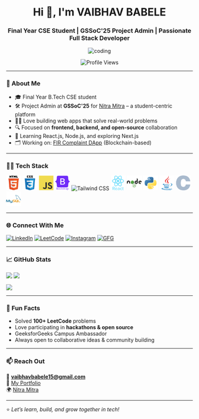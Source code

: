 <h1 align="center">Hi 👋, I'm VAIBHAV BABELE</h1>
<h3 align="center">Final Year CSE Student | GSSoC'25 Project Admin | Passionate Full Stack Developer</h3>

<p align="center">
  <img src="https://miro.medium.com/v2/resize:fit:1400/0*NgUtI3tYLhuq5Vy0.gif" alt="coding" width="60%">
</p>

<p align="center">
  <img src="https://komarev.com/ghpvc/?username=VAIBHAVBABELE&label=Profile%20Views&color=blueviolet&style=flat" alt="Profile Views" />
</p>

---

### 🚀 About Me
- 🎓 Final Year B.Tech CSE student  
- 🛠️ Project Admin at **GSSoC'25** for [Nitra Mitra](https://nitra.nbytes.xyz) – a student-centric platform  
- 👨‍💻 Love building web apps that solve real-world problems  
- 🔍 Focused on **frontend, backend, and open-source** collaboration  
- 🧠 Learning React.js, Node.js, and exploring Next.js  
- 🗂️ Working on: [FIR Complaint DApp](https://complaint-registeration-yt.vercel.app/) (Blockchain-based)

---

### 🧑‍💻 Tech Stack
<p align="left">
  <img src="https://raw.githubusercontent.com/devicons/devicon/master/icons/html5/html5-original-wordmark.svg" width="40" title="HTML5"/>
  <img src="https://raw.githubusercontent.com/devicons/devicon/master/icons/css3/css3-original-wordmark.svg" width="40" title="CSS3"/>
  <img src="https://raw.githubusercontent.com/devicons/devicon/master/icons/javascript/javascript-original.svg" width="40" title="JavaScript"/>
  <img src="https://raw.githubusercontent.com/devicons/devicon/master/icons/bootstrap/bootstrap-plain-wordmark.svg" width="40" title="Bootstrap"/>
  <img src="https://www.vectorlogo.zone/logos/tailwindcss/tailwindcss-icon.svg" width="40" title="Tailwind CSS"/>
  <img src="https://raw.githubusercontent.com/devicons/devicon/master/icons/react/react-original-wordmark.svg" width="40" title="React.js"/>
  <img src="https://raw.githubusercontent.com/devicons/devicon/master/icons/nodejs/nodejs-original-wordmark.svg" width="40" title="Node.js"/>
  <img src="https://raw.githubusercontent.com/devicons/devicon/master/icons/python/python-original.svg" width="40" title="Python"/>
  <img src="https://raw.githubusercontent.com/devicons/devicon/master/icons/java/java-original.svg" width="40" title="Java"/>
  <img src="https://raw.githubusercontent.com/devicons/devicon/master/icons/c/c-original.svg" width="40" title="C"/>
  <img src="https://raw.githubusercontent.com/devicons/devicon/master/icons/mysql/mysql-original-wordmark.svg" width="40" title="MySQL"/>
</p>

---

### 🌐 Connect With Me
<p align="left">
  <a href="https://linkedin.com/in/vaibhavbabele" target="_blank"><img src="https://cdn.jsdelivr.net/npm/simple-icons@v5/icons/linkedin.svg" height="30" alt="LinkedIn"/></a>
  <a href="https://leetcode.com/vaibhavbabele/" target="_blank"><img src="https://cdn.jsdelivr.net/npm/simple-icons@v5/icons/leetcode.svg" height="30" alt="LeetCode"/></a>
  <a href="https://instagram.com/vaibhav_be_able" target="_blank"><img src="https://cdn.jsdelivr.net/npm/simple-icons@v5/icons/instagram.svg" height="30" alt="Instagram"/></a>
  <a href="https://auth.geeksforgeeks.org/user/vaibhavbabele" target="_blank"><img src="https://cdn.jsdelivr.net/npm/simple-icons@v5/icons/geeksforgeeks.svg" height="30" alt="GFG"/></a>
</p>

---

### 📈 GitHub Stats
<p>
  <img align="center" src="https://github-readme-stats.vercel.app/api?username=vaibhavbabele&show_icons=true&theme=radical" />
  <img align="center" src="https://github-readme-stats.vercel.app/api/top-langs/?username=vaibhavbabele&layout=compact&theme=radical" />
</p>

<p>
  <img align="center" src="https://github-readme-streak-stats.herokuapp.com?user=vaibhavbabele&theme=radical" />
</p>

---

### 🧩 Fun Facts
- Solved **100+ LeetCode** problems  
- Love participating in **hackathons & open source**  
- GeeksforGeeks Campus Ambassador  
- Always open to collaborative ideas & community building

---

### 📫 Reach Out
📧 **vaibhavbabele15@gmail.com**  
📂 [My Portfolio](https://github.com/VAIBHAVBABELE/OIBSIP/tree/main/portfolio)  
🌍 [Nitra Mitra](https://nitra.nbytes.xyz)

---

⭐ *Let’s learn, build, and grow together in tech!*
